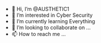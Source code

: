 - 👋 Hi, I’m @AUSTHETIC1
- 👀 I’m interested in Cyber Security
- 🌱 I’m currently learning Everything
- 💞️ I’m looking to collaborate on ...
- 📫 How to reach me ...

<!---
AUSTHETIC1/AUSTHETIC1 is a ✨ special ✨ repository because its `README.md` (this file) appears on your GitHub profile.
You can click the Preview link to take a look at your changes.
--->
